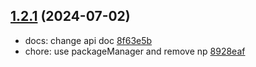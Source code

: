 ## [1.2.1](https://github.com/tomjs/vite-plugin-iconify/compare/v1.2.0...v1.2.1) (2024-07-02)

- docs: change api doc [8f63e5b](https://github.com/tomjs/vite-plugin-iconify/commit/8f63e5b)
- chore: use packageManager and remove np [8928eaf](https://github.com/tomjs/vite-plugin-iconify/commit/8928eaf)
